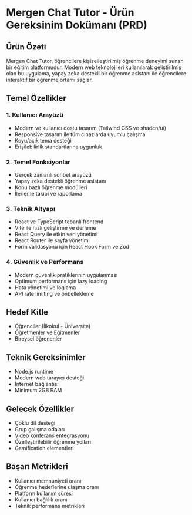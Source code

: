 # Mergen Chat Tutor - Ürün Gereksinim Dokümanı (PRD)

## Ürün Özeti
Mergen Chat Tutor, öğrencilere kişiselleştirilmiş öğrenme deneyimi sunan bir eğitim platformudur. Modern web teknolojileri kullanılarak geliştirilmiş olan bu uygulama, yapay zeka destekli bir öğrenme asistanı ile öğrencilere interaktif bir öğrenme ortamı sağlar.

## Temel Özellikler

### 1. Kullanıcı Arayüzü
- Modern ve kullanıcı dostu tasarım (Tailwind CSS ve shadcn/ui)
- Responsive tasarım ile tüm cihazlarda uyumlu çalışma
- Koyu/açık tema desteği
- Erişilebilirlik standartlarına uygunluk

### 2. Temel Fonksiyonlar
- Gerçek zamanlı sohbet arayüzü
- Yapay zeka destekli öğrenme asistanı
- Konu bazlı öğrenme modülleri
- İlerleme takibi ve raporlama

### 3. Teknik Altyapı
- React ve TypeScript tabanlı frontend
- Vite ile hızlı geliştirme ve derleme
- React Query ile etkin veri yönetimi
- React Router ile sayfa yönetimi
- Form validasyonu için React Hook Form ve Zod

### 4. Güvenlik ve Performans
- Modern güvenlik pratiklerinin uygulanması
- Optimum performans için lazy loading
- Hata yönetimi ve loglama
- API rate limiting ve önbellekleme

## Hedef Kitle
- Öğrenciler (İlkokul - Üniversite)
- Öğretmenler ve Eğitmenler
- Bireysel öğrenenler

## Teknik Gereksinimler
- Node.js runtime
- Modern web tarayıcı desteği
- İnternet bağlantısı
- Minimum 2GB RAM

## Gelecek Özellikler
- Çoklu dil desteği
- Grup çalışma odaları
- Video konferans entegrasyonu
- Özelleştirilebilir öğrenme yolları
- Gamification elementleri

## Başarı Metrikleri
- Kullanıcı memnuniyeti oranı
- Öğrenme hedeflerine ulaşma oranı
- Platform kullanım süresi
- Kullanıcı bağlılık oranı
- Teknik performans metrikleri 